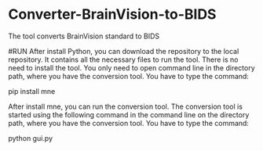 # Converter-BrainVision-to-BIDS
The tool converts BrainVision standard to BIDS

#RUN
After install Python, you can download the repository to the local repository. It contains all the necessary files to run the tool. There is no need to install the tool. You only need to open command line in the directory path, where you have the conversion tool. You have to type the command:

pip install mne

After install mne, you can run the conversion tool.
The conversion tool is started using the following command in the command line on the directory path, where you have the conversion tool. You have to type the command:

python gui.py

